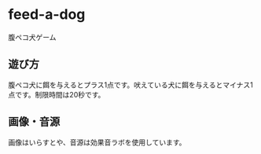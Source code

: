 # feed-a-dog
腹ペコ犬ゲーム

## 遊び方

腹ペコ犬に餌を与えるとプラス1点です。吠えている犬に餌を与えるとマイナス1点です。制限時間は20秒です。

## 画像・音源

画像はいらすとや、音源は効果音ラボを使用しています。
